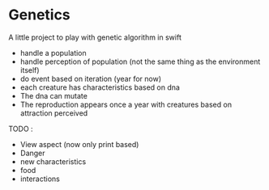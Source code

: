 # Genetics
A little project to play with genetic algorithm in swift

- handle a population
- handle perception of population (not the same thing as the environment itself)
- do event based on iteration (year for now)
- each creature has characteristics based on dna
- The dna can mutate
- The reproduction appears once a year with creatures based on attraction perceived

TODO :
- View aspect (now only print based)
- Danger
- new characteristics
- food
- interactions
